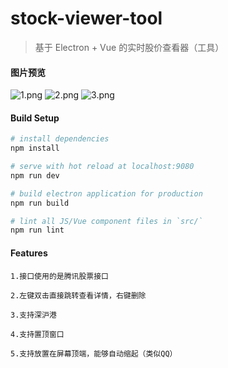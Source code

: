 # stock-viewer-tool

> 基于 Electron + Vue 的实时股价查看器（工具）

#### 图片预览
![1.png](https://i.loli.net/2019/03/26/5c9981cb106dd.png)
![2.png](https://i.loli.net/2019/03/26/5c9981cb02622.png)
![3.png](https://i.loli.net/2019/03/26/5c9981cb119e9.png)

#### Build Setup

``` bash
# install dependencies
npm install

# serve with hot reload at localhost:9080
npm run dev

# build electron application for production
npm run build

# lint all JS/Vue component files in `src/`
npm run lint

```

#### Features
````
1.接口使用的是腾讯股票接口

2.左键双击直接跳转查看详情，右键删除

3.支持深沪港

4.支持置顶窗口

5.支持放置在屏幕顶端，能够自动缩起（类似QQ）
````
